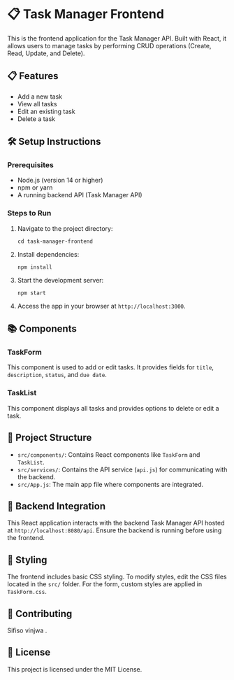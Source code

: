 
<body>

<h1>📋 Task Manager Frontend</h1>
<p>This is the frontend application for the Task Manager API. Built with React, it allows users to manage tasks by performing CRUD operations (Create, Read, Update, and Delete).</p>

<h2>📋 Features</h2>
<ul>
  <li>Add a new task</li>
  <li>View all tasks</li>
  <li>Edit an existing task</li>
  <li>Delete a task</li>
</ul>

<h2>🛠️ Setup Instructions</h2>

<h3>Prerequisites</h3>
<ul>
  <li>Node.js (version 14 or higher)</li>
  <li>npm or yarn</li>
  <li>A running backend API (Task Manager API)</li>
</ul>

<h3>Steps to Run</h3>
<ol>
 
  <li>Navigate to the project directory:
    <pre><code>cd task-manager-frontend</code></pre>
  </li>
  <li>Install dependencies:
    <pre><code>npm install</code></pre>
  </li>
  <li>Start the development server:
    <pre><code>npm start</code></pre>
  </li>
  <li>Access the app in your browser at <code>http://localhost:3000</code>.</li>
</ol>

<h2>📚 Components</h2>

<h3>TaskForm</h3>
<p>This component is used to add or edit tasks. It provides fields for <code>title</code>, <code>description</code>, <code>status</code>, and <code>due date</code>.</p>

<h3>TaskList</h3>
<p>This component displays all tasks and provides options to delete or edit a task.</p>

<h2>📂 Project Structure</h2>
<ul>
  <li><code>src/components/</code>: Contains React components like <code>TaskForm</code> and <code>TaskList</code>.</li>
  <li><code>src/services/</code>: Contains the API service (<code>api.js</code>) for communicating with the backend.</li>
  <li><code>src/App.js</code>: The main app file where components are integrated.</li>
</ul>

<h2>🔗 Backend Integration</h2>
<p>This React application interacts with the backend Task Manager API hosted at <code>http://localhost:8080/api</code>. Ensure the backend is running before using the frontend.</p>

<h2>🎨 Styling</h2>
<p>The frontend includes basic CSS styling. To modify styles, edit the CSS files located in the <code>src/</code> folder. For the form, custom styles are applied in <code>TaskForm.css</code>.</p>

<h2>🤝 Contributing</h2>
<p>Sifiso vinjwa .</p>

<h2>📄 License</h2>
<p>This project is licensed under the MIT License.</p>


</body>
</html>
